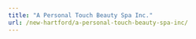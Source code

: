 ```yaml
---
title: "A Personal Touch Beauty Spa Inc."
url: /new-hartford/a-personal-touch-beauty-spa-inc/
---
```

